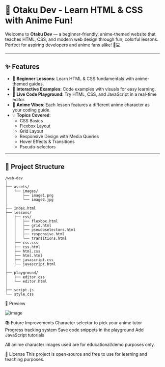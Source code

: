 # 🌸 Otaku Dev - Learn HTML & CSS with Anime Fun!

Welcome to **Otaku Dev** — a beginner-friendly, anime-themed website that teaches HTML, CSS, and modern web design through fun, colorful lessons. Perfect for aspiring developers and anime fans alike! 🎌💻

---

## ✨ Features

- 🧠 **Beginner Lessons**: Learn HTML & CSS fundamentals with anime-themed guides.
- 🎨 **Interactive Examples**: Code examples with visuals for easy learning.
- 🚀 **Live Code Playground**: Try HTML, CSS, and JavaScript in a real-time editor.
- 🎴 **Anime Vibes**: Each lesson features a different anime character as your coding guide.
- 💡 **Topics Covered**:
  - CSS Basics
  - Flexbox Layout
  - Grid Layout
  - Responsive Design with Media Queries
  - Hover Effects & Transitions
  - Pseudo-selectors

---

## 📁 Project Structure

```text
/web-dev
│
├── assets/
│   └── images/
│       ├── image1.png
│       └── image2.jpg
│
├── index.html
├── lessons/
│   ├── css/
│   │   ├── flexbox.html
│   │   ├── grid.html
│   │   ├── pseudoselectors.html
│   │   ├── responsive.html
│   │   └── transitions.html
│   ├── css.css
│   ├── css.html
│   ├── html.css
│   ├── html.html
│   ├── javascript.css
│   └── javascript.html
│
├── playground/
│   ├── editor.css
│   └── editor.html
│
├── script.js
└── style.css
```

📸 Preview

![image](https://github.com/user-attachments/assets/88c3b648-c7af-4540-8a22-552232e10e9c)


📚 Future Improvements
Character selector to pick your anime tutor
Progress tracking system
Save code snippets in the playground
Add JavaScript tutorials

All anime character images used are for educational/demo purposes only.

📜 License
This project is open-source and free to use for learning and teaching purposes.





